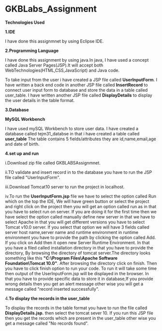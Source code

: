 # GKBLabs_Assignment

**Technologies Used**


**1.IDE**

I have done this assignmnet by using Eclipse IDE.

**2.Programming Language**


I have done this assignment by using java.In java, I have used a concept called Java Server Pages(JSP).It will accept both WebTechnologies(HTML,CSS,JavaScript) and Java code.

To take input from the user i have created a JSP file called **UserInputForm**.
I have written a back end code in another JSP file called **InsertRecord** to connect user input form to database and store the data in a table called user_table.
I have written another JSP file called **DisplayDetails** to display the user details in the table format.

**3.Database**

  **MySQL Workbench**
  
I have used mySQL Workbench to store user data.
I have created a database called tejm31_databse in that i have created a table called **user_table**
The table contains 5 fields/attributes they are id,name,email,age and date of birth.

**4.set up and run** 


i.Download zip file called GKBLABSAssignmnet.

ii.TO validate and insert record in to the database you have to run the JSP file called "UserInputForm".

iii.Download Tomcat10 server to run the project in localhost.

iv.To run the **UserInputForm.jsp** file we have to select the option called Run which on the top the IDE, 
We will have green button or select the project and right click on the project then you will get an option
called run as in that you have to select run on server.
If you are doing it for the first time then we have select the option called manually define new server in that we have to select 
Apache in that you will get different versions you have to select Tomcat v10.0 server. 
If you select that option we will have 3 fields called server host name,server name and runtime environment
in runtime environment you have to provide the path by clicking the option called Add.
If you click on Add then it open new Server Runtime Environment. In that you have a filed called installation directory in that you have to  provide the directory,
By browsing the directory of tomcat server.The directory looks something like this **"C:\Program Files\Apache Software Foundation\Tomcat 10.0"**.
After browsing the directory click on finish. Then you have to click finish option to run your code. To run it will take some time then output of the UserInputForm.jsp will be displayed
in the browser. In that you have to provide specific data to store it in database,If you provide wrong details then you get an alert message other wise you will get a message called
"record inserted successfully".

4.**To display the records in the user_table**

To display the records in the table format you have to run the file called **DisplayDetails.jsp.** then select the tomcat sever 10.
If you run this JSP file then you get the records which are present in the user_table other wise you get a message called "No records found".
